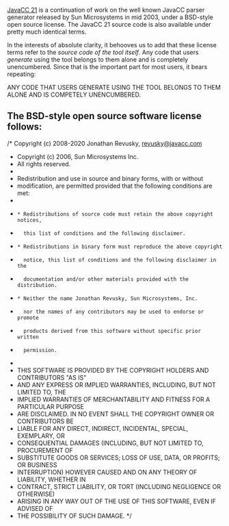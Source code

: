 [JavaCC 21](https://javacc.com/) is a continuation of work on the well known JavaCC parser generator released by Sun Microsystems in mid 2003, under a BSD-style open source license. The JavaCC 21 source code is also available under pretty much identical terms. 

In the interests of absolute clarity, it behooves us to add that these license terms refer to the *source code of the tool itself*. Any code that users *generate* using the tool belongs to them alone and is completely unencumbered. Since that is the important part for most users, it bears repeating:

ANY CODE THAT USERS GENERATE USING THE TOOL BELONGS TO THEM ALONE AND IS COMPETELY UNENCUMBERED.

The BSD-style open source software license follows:
--------------------------------------
/* Copyright (c) 2008-2020 Jonathan Revusky, revusky@javacc.com
 * Copyright (c) 2006, Sun Microsystems Inc.
 * All rights reserved.
 *
 * Redistribution and use in source and binary forms, with or without
 * modification, are permitted provided that the following conditions are met:
 *
 *     * Redistributions of source code must retain the above copyright notices,
 *       this list of conditions and the following disclaimer.
 *     * Redistributions in binary form must reproduce the above copyright
 *       notice, this list of conditions and the following disclaimer in the
 *       documentation and/or other materials provided with the distribution.
 *     * Neither the name Jonathan Revusky, Sun Microsystems, Inc.
 *       nor the names of any contributors may be used to endorse or promote
 *       products derived from this software without specific prior written
 *       permission.
 *
 * THIS SOFTWARE IS PROVIDED BY THE COPYRIGHT HOLDERS AND CONTRIBUTORS "AS IS"
 * AND ANY EXPRESS OR IMPLIED WARRANTIES, INCLUDING, BUT NOT LIMITED TO, THE
 * IMPLIED WARRANTIES OF MERCHANTABILITY AND FITNESS FOR A PARTICULAR PURPOSE
 * ARE DISCLAIMED. IN NO EVENT SHALL THE COPYRIGHT OWNER OR CONTRIBUTORS BE
 * LIABLE FOR ANY DIRECT, INDIRECT, INCIDENTAL, SPECIAL, EXEMPLARY, OR
 * CONSEQUENTIAL DAMAGES (INCLUDING, BUT NOT LIMITED TO, PROCUREMENT OF
 * SUBSTITUTE GOODS OR SERVICES; LOSS OF USE, DATA, OR PROFITS; OR BUSINESS
 * INTERRUPTION) HOWEVER CAUSED AND ON ANY THEORY OF LIABILITY, WHETHER IN
 * CONTRACT, STRICT LIABILITY, OR TORT (INCLUDING NEGLIGENCE OR OTHERWISE)
 * ARISING IN ANY WAY OUT OF THE USE OF THIS SOFTWARE, EVEN IF ADVISED OF
 * THE POSSIBILITY OF SUCH DAMAGE.
 */


